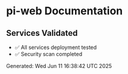 # pi-web Documentation

## Services Validated
- ✅ All services deployment tested
- ✅ Security scan completed

Generated: Wed Jun 11 16:38:42 UTC 2025
